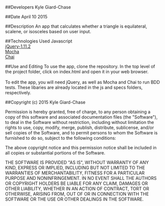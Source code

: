 ##Developers
Kyle Giard-Chase

##Date
April 10 2015



##Description
An app that calculates whether a triangle is equilateral, scalene, or isosceles based on user input.

##Technologies Used
Javascript <br>
<a href='https://jquery.com/download/'>jQuery-1.11.2</a> <br>
<a href='http://mochajs.org/'>Mocha</a> <br>
<a href='http://chaijs.com/'>Chai</a>


##Use and Editing
To use the app, clone the repository. In the top level of the project folder, click on index.html and open it in your web browser.<br><br>
To edit the app, you will need jQuery, as well as Mocha and Chai to run BDD tests. These libaries are already located in the js and specs folders, respectively. 

##Copyright (c) 2015 Kyle Giard-Chase

Permission is hereby granted, free of charge, to any person obtaining a copy
of this software and associated documentation files (the "Software"), to deal
in the Software without restriction, including without limitation the rights
to use, copy, modify, merge, publish, distribute, sublicense, and/or sell
copies of the Software, and to permit persons to whom the Software is
furnished to do so, subject to the following conditions:

The above copyright notice and this permission notice shall be included in
all copies or substantial portions of the Software.

THE SOFTWARE IS PROVIDED "AS IS", WITHOUT WARRANTY OF ANY KIND, EXPRESS OR
IMPLIED, INCLUDING BUT NOT LIMITED TO THE WARRANTIES OF MERCHANTABILITY,
FITNESS FOR A PARTICULAR PURPOSE AND NONINFRINGEMENT. IN NO EVENT SHALL THE
AUTHORS OR COPYRIGHT HOLDERS BE LIABLE FOR ANY CLAIM, DAMAGES OR OTHER
LIABILITY, WHETHER IN AN ACTION OF CONTRACT, TORT OR OTHERWISE, ARISING FROM,
OUT OF OR IN CONNECTION WITH THE SOFTWARE OR THE USE OR OTHER DEALINGS IN
THE SOFTWARE.
